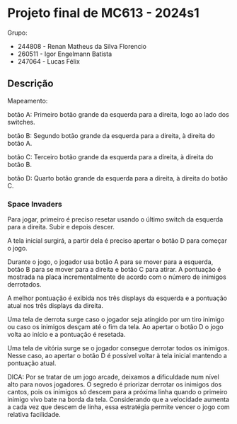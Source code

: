 # Projeto final de MC613 - 2024s1

Grupo:

- 244808 - Renan Matheus da Silva Florencio
- 260511 - Igor Engelmann Batista
- 247064 - Lucas Félix

## Descrição
Mapeamento:

botão A: Primeiro botão grande da esquerda para a direita, logo ao lado dos switches.

botão B: Segundo botão grande da esquerda para a direita, à direita do botão A.

botão C: Terceiro botão grande da esquerda para a direita, à direita do botão B.

botão D: Quarto botão grande da esquerda para a direita, à direita do botão C.

### Space Invaders

Para jogar, primeiro é preciso resetar usando o último switch da esquerda para a direita. Subir e depois descer.

A tela inicial surgirá, a partir dela é preciso apertar o botão D para começar o jogo.

Durante o jogo, o jogador usa botão A para se mover para a esquerda, botão B para se mover para a direita e botão C para atirar. A pontuação é mostrada na placa incrementalmente de acordo com o número de inimigos derrotados.

A melhor pontuação é exibida nos três displays da esquerda e a pontuação atual nos três displays da direita.

Uma tela de derrota surge caso o jogador seja atingido por um tiro inimigo ou caso os inimigos desçam até o fim da tela. Ao apertar o botão D o jogo volta ao início e a pontuação é resetada.

Uma tela de vitória surge se o jogador consegue derrotar todos os inimigos. Nesse caso, ao apertar o botão D é possível voltar à tela inicial mantendo a pontuação atual.


DICA: Por se tratar de um jogo arcade, deixamos a dificuldade num nível alto para novos jogadores. O segredo é priorizar derrotar os inimigos dos cantos, pois os inimigos só descem para a próxima linha quando o primeiro inimigo vivo bate na borda da tela. Considerando que a velocidade aumenta a cada vez que descem de linha, essa estratégia permite vencer o jogo com relativa facilidade.
